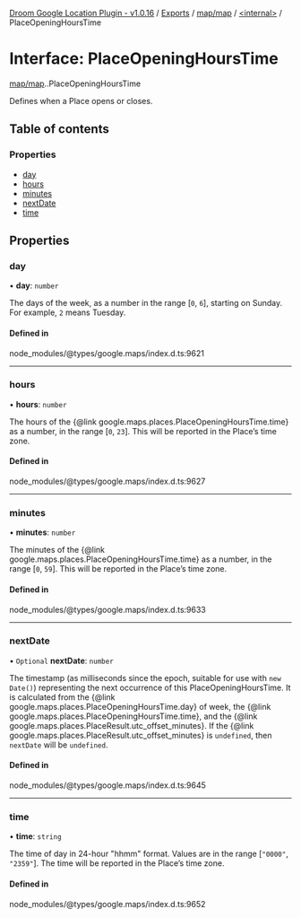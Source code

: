 [Droom Google Location Plugin - v1.0.16](../README.md) / [Exports](../modules.md) / [map/map](../modules/map_map.md) / [<internal\>](../modules/map_map._internal_.md) / PlaceOpeningHoursTime

# Interface: PlaceOpeningHoursTime

[map/map](../modules/map_map.md).[<internal>](../modules/map_map._internal_.md).PlaceOpeningHoursTime

Defines when a Place opens or closes.

## Table of contents

### Properties

- [day](map_map._internal_.PlaceOpeningHoursTime.md#day)
- [hours](map_map._internal_.PlaceOpeningHoursTime.md#hours)
- [minutes](map_map._internal_.PlaceOpeningHoursTime.md#minutes)
- [nextDate](map_map._internal_.PlaceOpeningHoursTime.md#nextdate)
- [time](map_map._internal_.PlaceOpeningHoursTime.md#time)

## Properties

### day

• **day**: `number`

The days of the week, as a number in the range [<code>0</code>,
<code>6</code>], starting on Sunday. For example, <code>2</code> means
Tuesday.

#### Defined in

node_modules/@types/google.maps/index.d.ts:9621

___

### hours

• **hours**: `number`

The hours of the {@link google.maps.places.PlaceOpeningHoursTime.time} as
a number, in the range [<code>0</code>, <code>23</code>]. This will be
reported in the Place’s time zone.

#### Defined in

node_modules/@types/google.maps/index.d.ts:9627

___

### minutes

• **minutes**: `number`

The minutes of the {@link google.maps.places.PlaceOpeningHoursTime.time}
as a number, in the range [<code>0</code>, <code>59</code>]. This will be
reported in the Place’s time zone.

#### Defined in

node_modules/@types/google.maps/index.d.ts:9633

___

### nextDate

• `Optional` **nextDate**: `number`

The timestamp (as milliseconds since the epoch, suitable for use with
<code>new Date()</code>) representing the next occurrence of this
PlaceOpeningHoursTime. It is calculated from the {@link
google.maps.places.PlaceOpeningHoursTime.day} of week, the {@link
google.maps.places.PlaceOpeningHoursTime.time}, and the {@link
google.maps.places.PlaceResult.utc_offset_minutes}. If the {@link
google.maps.places.PlaceResult.utc_offset_minutes} is
<code>undefined</code>, then <code>nextDate</code> will be
<code>undefined</code>.

#### Defined in

node_modules/@types/google.maps/index.d.ts:9645

___

### time

• **time**: `string`

The time of day in 24-hour &quot;hhmm&quot; format. Values are in the
range
[<code>"0000"</code>, <code>"2359"</code>]. The time will be reported in
the Place’s time zone.

#### Defined in

node_modules/@types/google.maps/index.d.ts:9652
